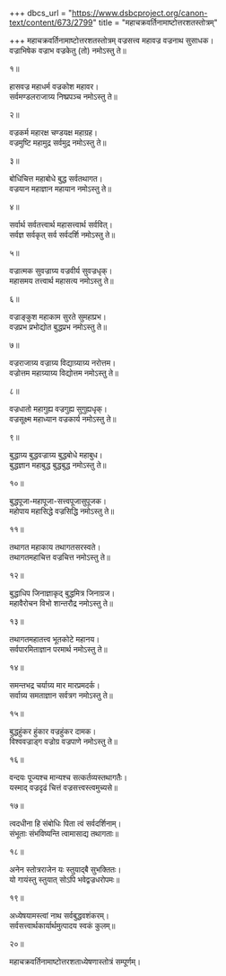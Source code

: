 +++
dbcs_url = "https://www.dsbcproject.org/canon-text/content/673/2799"
title = "महाचक्रवर्तिनामाष्टोत्तरशतस्तोत्रम्"

+++
महाचक्रवर्तिनामाष्टोत्तरशतस्तोत्रम्
वज्रसत्त्व महावज्र वज्रनाथ सुसाधक।  
वज्राभिषेक वज्राभ वज्रकेतु (तो)  नमोऽस्तु ते॥

१॥

हासवज्र महाधर्म वज्रकोश महावर।  
सर्वमण्डलराजाग्र्य निष्प्रपञ्च  नमोऽस्तु ते॥

२॥

वज्रकर्म महारक्ष चण्डयक्ष  महाग्रह।  
वज्रमुष्टि महामुद्र सर्वमुद्र  नमोऽस्तु ते॥

३॥

बोधिचित्त महाबोधे बुद्ध सर्वतथागत।  
वज्रयान महाज्ञान महायान नमोऽस्तु ते॥

४॥

सर्वार्थ सर्वतत्त्वार्थ महासत्त्वार्थ सर्ववित्।  
सर्वज्ञ सर्वकृत् सर्व सर्वदर्शि  नमोऽस्तु ते॥

५॥

वज्रात्मक सुवज्राग्र्य वज्रवीर्य सुवज्रधृक्।  
महासमय तत्त्वार्थ महासत्य  नमोऽस्तु ते॥

६॥

वज्राङ्कुश महाकाम सुरते सुमहाप्रभ।  
वज्रप्रभ प्रभोद्योत बुद्धप्रभ  नमोऽस्तु ते॥

७॥

वज्रराजाग्र्य वज्राग्र्य विद्याग्र्याग्र्य नरोत्तम।  
वज्रोत्तम महाग्र्याग्र्य विद्योत्तम  नमोऽस्तु ते॥

८॥

वज्रधातो महागुह्य वज्रगुह्य सुगुह्यधृक्।  
वज्रसूक्ष्म महाध्यान वज्रकार्य  नमोऽस्तु ते॥

९॥

बुद्धाग्र्य बुद्धवज्राग्र्य बुद्धबोधे महाबुध।  
बुद्धज्ञान महाबुद्ध बुद्धबुद्ध  नमोऽस्तु ते॥

१०॥

बुद्धपूजा-महापूजा-सत्त्वपूजासुपूजक।  
महोपाय महासिद्धे वज्रसिद्धि  नमोऽस्तु ते॥

११॥

तथागत महाकाय तथागतसरस्वते।  
तथागतमहाचित्त वज्रचित्त  नमोऽस्तु ते॥

१२॥

बुद्धाधिप जिनाज्ञाकृद् बुद्धमित्र जिनाग्रज।  
महावैरोचन विभो शान्तरौद्र  नमोऽस्तु ते॥

१३॥

तथागतमहातत्त्व भूतकोटे महानय।  
सर्वपारमिताज्ञान परमार्थ  नमोऽस्तु ते॥

१४॥

समन्तभद्र चर्याग्र्य मार मारप्रमदर्क।  
सर्वाग्र्य समताज्ञान सर्वत्रग  नमोऽस्तु ते॥

१५॥

बुद्धहुंकर हुंकार वज्रहुंकर दामक।  
विश्ववज्राड्ग वज्रोग्र वज्रपाणे  नमोऽस्तु ते॥

१६॥

वन्दयः पूज्यश्च मान्यश्च सत्कर्तव्यस्तथागतैः।  
यस्माद् वज्रदृढं चित्तं वज्रसत्त्वस्त्वमुच्यसे॥

१७॥

त्वदधीना हि संबोधिः पिता त्वं सर्वदर्शिनाम्।  
संभूताः संभविष्यन्ति त्वामासाद्य तथागताः॥

१८॥

अनेन स्तोत्रराजेन यः स्तुयाद्बै सुभक्तितः।  
यो गायंस्तु स्तुयात् सोऽपि भवेद्वज्रधरोपमः॥

१९॥

अध्येषयामस्त्वां नाथ सर्वबुद्धवशंकरम्।  
सर्वसत्त्वार्थकार्यार्थमुत्पादय स्वकं कुलम्॥

२०॥

महाचक्रवर्तिनामाष्टोत्तरशताध्येषणास्तोत्रं सम्पूर्णम्।  
